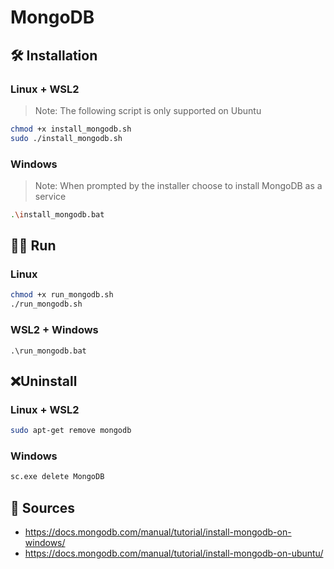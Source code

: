 # MongoDB

## 🛠 Installation

### Linux + WSL2

> Note: The following script is only supported on Ubuntu

```bash
chmod +x install_mongodb.sh
sudo ./install_mongodb.sh
```

### Windows

> Note: When prompted by the installer choose to install MongoDB as a service

```bash
.\install_mongodb.bat
```

## 🏃‍♂️ Run

### Linux

```bash
chmod +x run_mongodb.sh
./run_mongodb.sh
```

### WSL2 + Windows

```
.\run_mongodb.bat
```

## ❌Uninstall

### Linux + WSL2

```bash
sudo apt-get remove mongodb
```

### Windows

```bash
sc.exe delete MongoDB
```



## 📕 Sources

* https://docs.mongodb.com/manual/tutorial/install-mongodb-on-windows/
* https://docs.mongodb.com/manual/tutorial/install-mongodb-on-ubuntu/